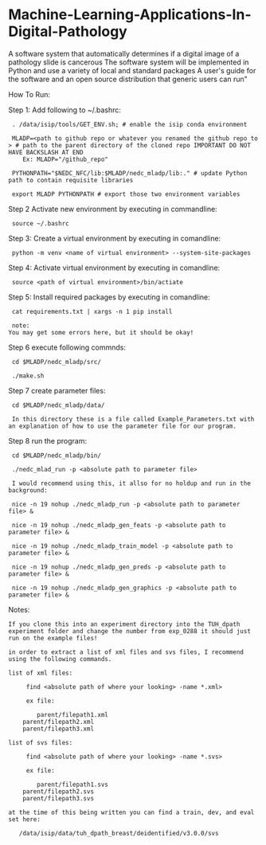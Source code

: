# Machine-Learning-Applications-In-Digital-Pathology
A software system that automatically determines if a digital image of a pathology slide is cancerous  The software system will be implemented in Python and use a variety of local and standard packages  A user's guide for the software and an open source distribution that generic users can run"

How To Run:

Step 1: Add following to ~/.bashrc:

     . /data/isip/tools/GET_ENV.sh; # enable the isip conda environment
     
     MLADP=<path to github repo or whatever you renamed the github repo to > # path to the parent directory of the cloned repo IMPORTANT DO NOT HAVE BACKSLASH AT END
     	Ex: MLADP="/github_repo"
          
     PYTHONPATH="$NEDC_NFC/lib:$MLADP/nedc_mladp/lib:." # update Python path to contain requisite libraries
     
     export MLADP PYTHONPATH # export those two environment variables

Step 2 Activate new environment by executing in commandline:

     source ~/.bashrc

Step 3: Create a virtual environment by executing in comandline:

     python -m venv <name of virtual environment> --system-site-packages

Step 4: Activate virtual environment by executing in comandline:

     source <path of virtual environment>/bin/actiate

Step 5: Install required packages by executing in comandline:

     cat requirements.txt | xargs -n 1 pip install

     note:
	You may get some errors here, but it should be okay!

Step 6 execute following commnds:

     cd $MLADP/nedc_mladp/src/

     ./make.sh

Step 7 create parameter files:

     cd $MLADP/nedc_mladp/data/

     In this directory these is a file called Example_Parameters.txt with an explanation of how to use the parameter file for our program.

Step 8 run the program:

     cd $MLADP/nedc_mladp/bin/

     ./nedc_mlad_run -p <absolute path to parameter file>

     I would recommend using this, it allso for no holdup and run in the background:

     nice -n 19 nohup ./nedc_mladp_run -p <absolute path to parameter file> &

     nice -n 19 nohup ./nedc_mladp_gen_feats -p <absolute path to parameter file> &

     nice -n 19 nohup ./nedc_mladp_train_model -p <absolute path to parameter file> &

     nice -n 19 nohup ./nedc_mladp_gen_preds -p <absolute path to parameter file> &

     nice -n 19 nohup ./nedc_mladp_gen_graphics -p <absolute path to parameter file> &

     

Notes:

	If you clone this into an experiment directory into the TUH_dpath experiment folder and change the number from exp_0288 it should just run on the example files!

	in order to extract a list of xml files and svs files, I recommend using the following commands.

	list of xml files:

	     find <absolute path of where your looking> -name *.xml>

	     ex file:

	     	parent/filepath1.xml
		parent/filepath2.xml
		parent/filepath3.xml

	list of svs files:

	     find <absolute path of where your looking> -name *.svs>

	     ex file:

	     	parent/filepath1.svs
		parent/filepath2.svs
		parent/filepath3.svs

	at the time of this being written you can find a train, dev, and eval set here:

	   /data/isip/data/tuh_dpath_breast/deidentified/v3.0.0/svs
